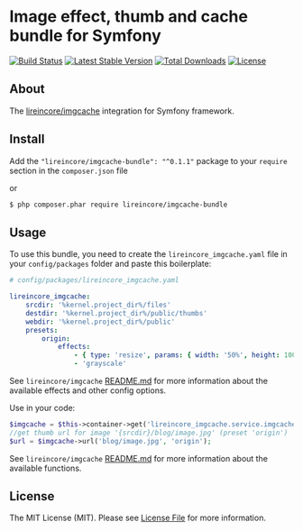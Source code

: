 # Image effect, thumb and cache bundle for Symfony

[![Build Status](https://secure.travis-ci.org/lireincore/LireinCoreImgCacheBundle.png?branch=master)](http://travis-ci.org/lireincore/LireinCoreImgCacheBundle)
[![Latest Stable Version](https://poser.pugx.org/lireincore/imgcache-bundle/v/stable)](https://packagist.org/packages/lireincore/imgcache-bundle)
[![Total Downloads](https://poser.pugx.org/lireincore/imgcache-bundle/downloads)](https://packagist.org/packages/lireincore/imgcache-bundle)
[![License](https://poser.pugx.org/lireincore/imgcache-bundle/license)](https://packagist.org/packages/lireincore/imgcache-bundle)

## About

The [lireincore/imgcache](https://github.com/lireincore/imgcache) integration for Symfony framework.

## Install

Add the `"lireincore/imgcache-bundle": "^0.1.1"` package to your `require` section in the `composer.json` file

or

``` bash
$ php composer.phar require lireincore/imgcache-bundle
```

## Usage

To use this bundle, you need to create the `lireincore_imgcache.yaml` file in your `config/packages` folder and paste this boilerplate:

```yaml
# config/packages/lireincore_imgcache.yaml

lireincore_imgcache:
    srcdir: '%kernel.project_dir%/files'
    destdir: '%kernel.project_dir%/public/thumbs'
    webdir: '%kernel.project_dir%/public'
    presets:
        origin:
            effects:
                - { type: 'resize', params: { width: '50%', height: 100 } }
                - 'grayscale'
```

See `lireincore/imgcache` [README.md](https://github.com/lireincore/imgcache/blob/master/README.md) for more information about the available effects and other config options.

Use in your code:

```php
$imgcache = $this->container->get('lireincore_imgcache.service.imgcache');
//get thumb url for image '{srcdir}/blog/image.jpg' (preset 'origin')
$url = $imgcache->url('blog/image.jpg', 'origin');
```

See `lireincore/imgcache` [README.md](https://github.com/lireincore/imgcache/blob/master/README.md) for more information about the available functions.

## License

The MIT License (MIT). Please see [License File](LICENSE) for more information.
